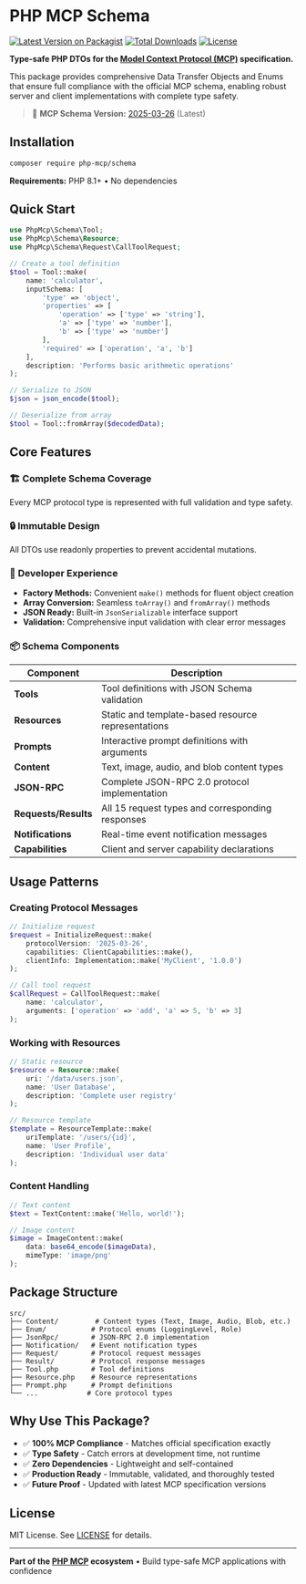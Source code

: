 # PHP MCP Schema

[![Latest Version on Packagist](https://img.shields.io/packagist/v/php-mcp/schema.svg?style=flat-square)](https://packagist.org/packages/php-mcp/schema)
[![Total Downloads](https://img.shields.io/packagist/dt/php-mcp/schema.svg?style=flat-square)](https://packagist.org/packages/php-mcp/schema)
[![License](https://img.shields.io/packagist/l/php-mcp/schema.svg?style=flat-square)](LICENSE)

**Type-safe PHP DTOs for the [Model Context Protocol (MCP)](https://modelcontextprotocol.io/) specification.**

This package provides comprehensive Data Transfer Objects and Enums that ensure full compliance with the official MCP schema, enabling robust server and client implementations with complete type safety.

> 🎯 **MCP Schema Version:** [2025-03-26](https://github.com/modelcontextprotocol/modelcontextprotocol/blob/main/schema/2025-03-26/schema.ts) (Latest)

## Installation

```bash
composer require php-mcp/schema
```

**Requirements:** PHP 8.1+ • No dependencies

## Quick Start

```php
use PhpMcp\Schema\Tool;
use PhpMcp\Schema\Resource;
use PhpMcp\Schema\Request\CallToolRequest;

// Create a tool definition
$tool = Tool::make(
    name: 'calculator',
    inputSchema: [
        'type' => 'object',
        'properties' => [
            'operation' => ['type' => 'string'],
            'a' => ['type' => 'number'],
            'b' => ['type' => 'number']
        ],
        'required' => ['operation', 'a', 'b']
    ],
    description: 'Performs basic arithmetic operations'
);

// Serialize to JSON
$json = json_encode($tool);

// Deserialize from array
$tool = Tool::fromArray($decodedData);
```

## Core Features

### 🏗️ **Complete Schema Coverage**
Every MCP protocol type is represented with full validation and type safety.

### 🔒 **Immutable Design**
All DTOs use readonly properties to prevent accidental mutations.

### 🚀 **Developer Experience**
- **Factory Methods:** Convenient `make()` methods for fluent object creation
- **Array Conversion:** Seamless `toArray()` and `fromArray()` methods
- **JSON Ready:** Built-in `JsonSerializable` interface support
- **Validation:** Comprehensive input validation with clear error messages

### 📦 **Schema Components**

| Component | Description |
|-----------|-------------|
| **Tools** | Tool definitions with JSON Schema validation |
| **Resources** | Static and template-based resource representations |
| **Prompts** | Interactive prompt definitions with arguments |
| **Content** | Text, image, audio, and blob content types |
| **JSON-RPC** | Complete JSON-RPC 2.0 protocol implementation |
| **Requests/Results** | All 15 request types and corresponding responses |
| **Notifications** | Real-time event notification messages |
| **Capabilities** | Client and server capability declarations |

## Usage Patterns

### Creating Protocol Messages

```php
// Initialize request
$request = InitializeRequest::make(
    protocolVersion: '2025-03-26',
    capabilities: ClientCapabilities::make(),
    clientInfo: Implementation::make('MyClient', '1.0.0')
);

// Call tool request  
$callRequest = CallToolRequest::make(
    name: 'calculator',
    arguments: ['operation' => 'add', 'a' => 5, 'b' => 3]
);
```

### Working with Resources

```php
// Static resource
$resource = Resource::make(
    uri: '/data/users.json',
    name: 'User Database',
    description: 'Complete user registry'
);

// Resource template
$template = ResourceTemplate::make(
    uriTemplate: '/users/{id}',
    name: 'User Profile',
    description: 'Individual user data'
);
```

### Content Handling

```php
// Text content
$text = TextContent::make('Hello, world!');

// Image content
$image = ImageContent::make(
    data: base64_encode($imageData),
    mimeType: 'image/png'
);
```

## Package Structure

```
src/
├── Content/         # Content types (Text, Image, Audio, Blob, etc.)
├── Enum/           # Protocol enums (LoggingLevel, Role)
├── JsonRpc/        # JSON-RPC 2.0 implementation
├── Notification/   # Event notification types
├── Request/        # Protocol request messages
├── Result/         # Protocol response messages
├── Tool.php        # Tool definitions
├── Resource.php    # Resource representations
├── Prompt.php      # Prompt definitions
└── ...            # Core protocol types
```

## Why Use This Package?

- ✅ **100% MCP Compliance** - Matches official specification exactly
- ✅ **Type Safety** - Catch errors at development time, not runtime  
- ✅ **Zero Dependencies** - Lightweight and self-contained
- ✅ **Production Ready** - Immutable, validated, and thoroughly tested
- ✅ **Future Proof** - Updated with latest MCP specification versions

## License

MIT License. See [LICENSE](LICENSE) for details.

---

**Part of the [PHP MCP](https://github.com/php-mcp) ecosystem** • Build type-safe MCP applications with confidence